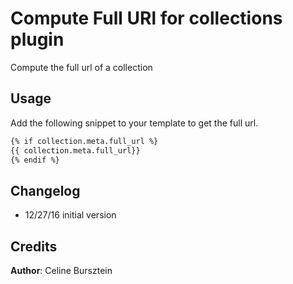 # Compute Full URl for collections plugin

Compute the full url of a collection

## Usage

Add the following snippet to your template to get the full url.

```html
{% if collection.meta.full_url %}
{{ collection.meta.full_url}}
{% endif %}
```

## Changelog

- 12/27/16 initial version

## Credits

**Author**: Celine Bursztein
